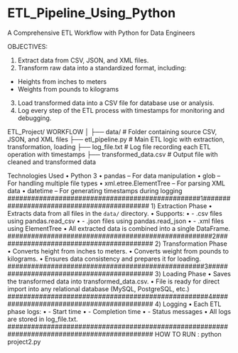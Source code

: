 # ETL_Pipeline_Using_Python
A Comprehensive ETL Workflow with Python for Data Engineers

OBJECTIVES:
1.	Extract data from CSV, JSON, and XML files.
2.	Transform raw data into a standardized format, including:
   - Heights from inches to meters
   - Weights from pounds to kilograms
3.	Load transformed data into a CSV file for database use or analysis.
4.	Log every step of the ETL process with timestamps for monitoring and debugging.

ETL_Project/   WORKFLOW
│
├── data/                         # Folder containing source CSV, JSON, and XML files
├── etl_pipeline.py              # Main ETL logic with extraction, transformation, loading
├── log_file.txt                 # Log file recording each ETL operation with timestamps
├── transformed_data.csv         # Output file with cleaned and transformed data

Technologies Used
•	Python 3
•	pandas – For data manipulation
•	glob – For handling multiple file types
•	xml.etree.ElementTree – For parsing XML data
•	datetime – For generating timestamps during logging
#################################################1###########################################
1️) Extraction Phase
•	Extracts data from all files in the `data/` directory.
•	Supports:
•	  - .csv files using pandas.read_csv
•	  - .json files using pandas.read_json
•	  - .xml files using ElementTree
•	All extracted data is combined into a single DataFrame.
####################################################2########################################
2️) Transformation Phase
•	Converts height from inches to meters.
•	Converts weight from pounds to kilograms.
•	Ensures data consistency and prepares it for loading.
##################################################3##########################################
3️) Loading Phase
•	Saves the transformed data into transformed_data.csv.
•	File is ready for direct import into any relational database (MySQL, PostgreSQL, etc.)
###################################################4#########################################
4️) Logging
•	Each ETL phase logs:
•	  - Start time
•	  - Completion time
•	  - Status messages
•	All logs are stored in log_file.txt.
#############################################################################################
HOW TO RUN : python project2.py
